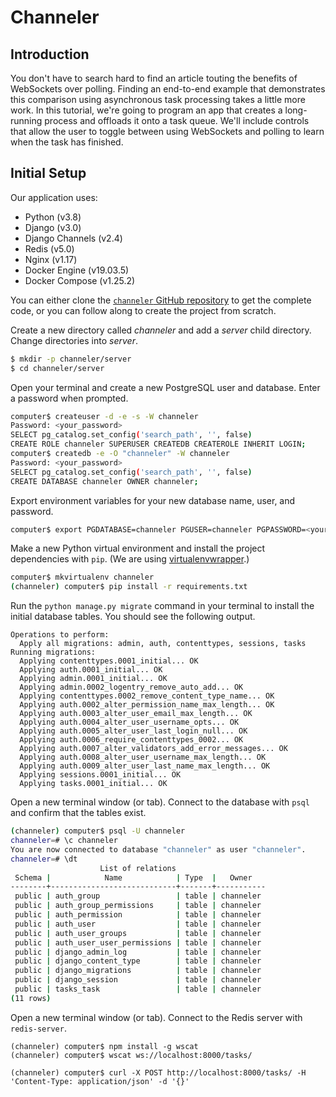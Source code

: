 # Channeler

## Introduction

You don't have to search hard to find an article touting the benefits of WebSockets over polling. Finding an end-to-end example that demonstrates this comparison using asynchronous task processing takes a little more work. In this tutorial, we're going to program an app that creates a long-running process and offloads it onto a task queue. We'll include controls that allow the user to toggle between using WebSockets and polling to learn when the task has finished.

## Initial Setup

Our application uses:

- Python (v3.8)
- Django (v3.0)
- Django Channels (v2.4)
- Redis (v5.0)
- Nginx (v1.17)
- Docker Engine (v19.03.5)
- Docker Compose (v1.25.2)

You can either clone the [`channeler` GitHub repository]() to get the complete code, or you can follow along to create the project from scratch.

Create a new directory called *channeler* and add a *server* child directory. Change directories into *server*.

```sh
$ mkdir -p channeler/server
$ cd channeler/server
```

Open your terminal and create a new PostgreSQL user and database. Enter a password when prompted.

```bash
computer$ createuser -d -e -s -W channeler
Password: <your_password>
SELECT pg_catalog.set_config('search_path', '', false)
CREATE ROLE channeler SUPERUSER CREATEDB CREATEROLE INHERIT LOGIN;
computer$ createdb -e -O "channeler" -W channeler
Password: <your_password>
SELECT pg_catalog.set_config('search_path', '', false)
CREATE DATABASE channeler OWNER channeler;
```

Export environment variables for your new database name, user, and password.

```bash
computer$ export PGDATABASE=channeler PGUSER=channeler PGPASSWORD=<your_password> PGHOST=localhost PGPORT=5432
```

Make a new Python virtual environment and install the project dependencies with `pip`. (We are using [virtualenvwrapper](https://virtualenvwrapper.readthedocs.io/en/latest/).)

```bash
computer$ mkvirtualenv channeler
(channeler) computer$ pip install -r requirements.txt
```

Run the `python manage.py migrate` command in your terminal to install the initial database tables. You should see the following output.

```
Operations to perform:
  Apply all migrations: admin, auth, contenttypes, sessions, tasks
Running migrations:
  Applying contenttypes.0001_initial... OK
  Applying auth.0001_initial... OK
  Applying admin.0001_initial... OK
  Applying admin.0002_logentry_remove_auto_add... OK
  Applying contenttypes.0002_remove_content_type_name... OK
  Applying auth.0002_alter_permission_name_max_length... OK
  Applying auth.0003_alter_user_email_max_length... OK
  Applying auth.0004_alter_user_username_opts... OK
  Applying auth.0005_alter_user_last_login_null... OK
  Applying auth.0006_require_contenttypes_0002... OK
  Applying auth.0007_alter_validators_add_error_messages... OK
  Applying auth.0008_alter_user_username_max_length... OK
  Applying auth.0009_alter_user_last_name_max_length... OK
  Applying sessions.0001_initial... OK
  Applying tasks.0001_initial... OK
```

Open a new terminal window (or tab). Connect to the database with `psql` and confirm that the tables exist.

```bash
(channeler) computer$ psql -U channeler
channeler=# \c channeler
You are now connected to database "channeler" as user "channeler".
channeler=# \dt
                    List of relations
 Schema |            Name            | Type  |   Owner
--------+----------------------------+-------+-----------
 public | auth_group                 | table | channeler
 public | auth_group_permissions     | table | channeler
 public | auth_permission            | table | channeler
 public | auth_user                  | table | channeler
 public | auth_user_groups           | table | channeler
 public | auth_user_user_permissions | table | channeler
 public | django_admin_log           | table | channeler
 public | django_content_type        | table | channeler
 public | django_migrations          | table | channeler
 public | django_session             | table | channeler
 public | tasks_task                 | table | channeler
(11 rows)
```

Open a new terminal window (or tab). Connect to the Redis server with `redis-server`.

```
(channeler) computer$ npm install -g wscat
(channeler) computer$ wscat ws://localhost:8000/tasks/
```

```
(channeler) computer$ curl -X POST http://localhost:8000/tasks/ -H 'Content-Type: application/json' -d '{}'
```